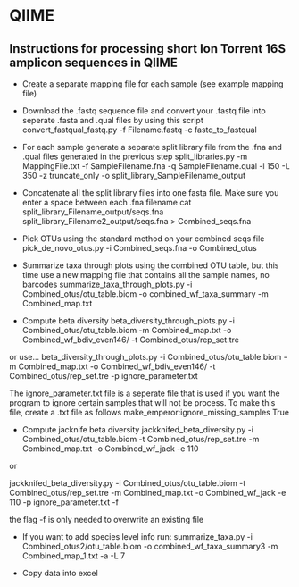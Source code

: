 # QIIME
## Instructions for processing short Ion Torrent 16S amplicon sequences in QIIME

* Create a separate mapping file for each sample (see example mapping file)

* Download the .fastq sequence file and convert your .fastq file into seperate .fasta and .qual files by using this script
convert_fastqual_fastq.py -f Filename.fastq -c fastq_to_fastqual

* For each sample generate a separate split library file from the .fna and .qual files generated in the previous step
split_libraries.py -m MappingFile.txt -f SampleFilename.fna -q SampleFilename.qual -l 150 -L 350 -z truncate_only -o split_library_SampleFilename_output



* Concatenate all the split library files into one fasta file.  Make sure you enter a space between each .fna filename
cat split_library_Filename_output/seqs.fna split_library_Filename2_output/seqs.fna > Combined_seqs.fna

* Pick OTUs using the standard method on your combined seqs file
pick_de_novo_otus.py -i Combined_seqs.fna -o Combined_otus

* Summarize taxa through plots using the combined OTU table, but this time use a new mapping file that contains all the sample names, no barcodes
summarize_taxa_through_plots.py -i Combined_otus/otu_table.biom -o combined_wf_taxa_summary -m Combined_map.txt

* Compute beta diversity
beta_diversity_through_plots.py -i Combined_otus/otu_table.biom -m Combined_map.txt -o Combined_wf_bdiv_even146/ -t Combined_otus/rep_set.tre 

or use...
beta_diversity_through_plots.py -i Combined_otus/otu_table.biom -m Combined_map.txt -o Combined_wf_bdiv_even146/ -t Combined_otus/rep_set.tre -p ignore_parameter.txt

The ignore_parameter.txt file is a seperate file that is used if you want the program to ignore certain samples that will not be process. To make this file, create a .txt file as follows
make_emperor:ignore_missing_samples True

* Compute jacknife beta diversity
jackknifed_beta_diversity.py -i Combined_otus/otu_table.biom -t Combined_otus/rep_set.tre -m Combined_map.txt -o Combined_wf_jack -e 110 

or

jackknifed_beta_diversity.py -i Combined_otus/otu_table.biom -t Combined_otus/rep_set.tre -m Combined_map.txt -o Combined_wf_jack -e 110 -p ignore_parameter.txt -f

the flag -f is only needed to overwrite an existing file

* If you want to add species level info run:
summarize_taxa.py -i Combined_otus2/otu_table.biom -o combined_wf_taxa_summary3 -m Combined_map_1.txt -a -L 7

* Copy data into excel

